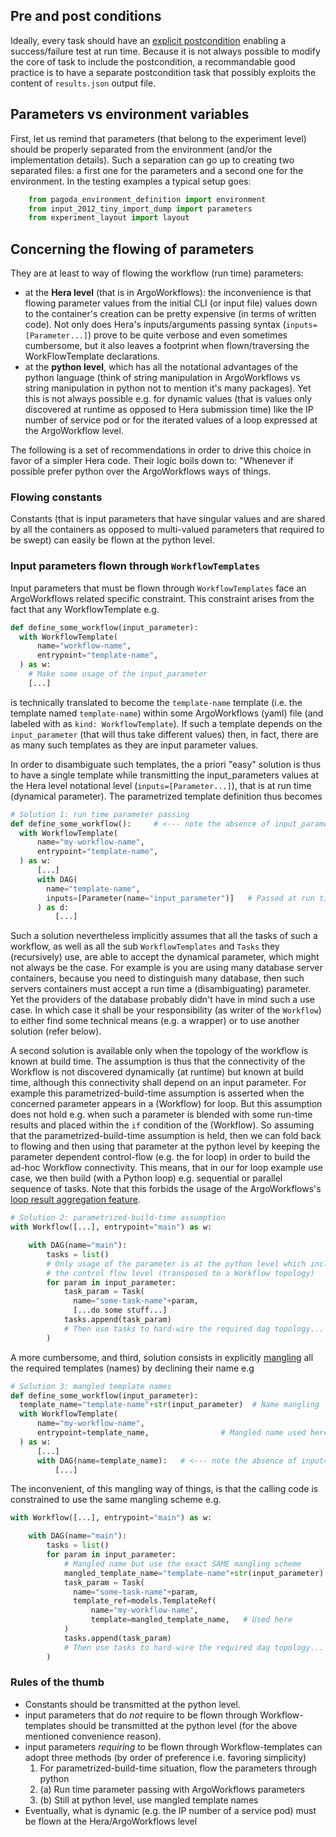 
## Pre and post conditions

Ideally, every task should have an 
[explicit postcondition](https://en.wikipedia.org/wiki/Postcondition)
enabling a success/failure test at run time. Because it is not always possible
to modify the core of task to include the postcondition, a recommandable good
practice is to have a separate postcondition task that possibly exploits the
content of `results.json` output file.

## Parameters vs environment variables
First, let us remind that parameters (that belong to the experiment level) 
should be properly separated from the environment (and/or the implementation
details). Such a separation can go up to creating two separated files: a first
one for the parameters and a second one for the environment.
In the testing examples a typical setup goes:

```python
    from pagoda_environment_definition import environment
    from input_2012_tiny_import_dump import parameters
    from experiment_layout import layout
```

## Concerning the flowing of parameters

They are at least to way of flowing the workflow (run time) parameters:
- at the **Hera level** (that is in ArgoWorkflows): the inconvenience is that
  flowing parameter values from the initial CLI (or input file) values down to 
  the container's creation can be pretty expensive (in terms of written code).
  Not only does Hera's inputs/arguments passing syntax (`inputs=[Parameter...]`)
  prove to be quite verbose and even sometimes cumbersome, but it also leaves a 
  footprint when flown/traversing the WorkFlowTemplate declarations.
- at the **python level**, which has all the notational advantages of the python
  language (think of string manipulation in ArgoWorkflows vs string 
  manipulation in python not to mention it's many packages). Yet this is not 
  always possible e.g. for dynamic values (that is values only discovered at 
  runtime as opposed to Hera submission time) like the IP number of service pod 
  or for the iterated values of a loop expressed at the ArgoWorkflow level.

The following is a set of recommendations in order to drive this choice in 
favor of a simpler Hera code. Their logic boils down to: "Whenever if possible
prefer python over the ArgoWorkflows ways of things.

### Flowing constants

Constants (that is input parameters that have singular values and are shared
by all the containers as opposed to multi-valued parameters that required to 
be swept) can easily be flown at the python level.

### Input parameters flown through `WorkflowTemplates`

Input parameters that must be flown through `WorkflowTemplates` face an
ArgoWorkflows related specific constraint. This constraint arises from the 
fact that any WorkflowTemplate e.g.

```python
def define_some_workflow(input_parameter):
  with WorkflowTemplate(
      name="workflow-name",
      entrypoint="template-name",
  ) as w:
    # Make some usage of the input_parameter
    [...]
```

is technically translated to become the `template-name` template (i.e. the
template named `template-name`) within some ArgoWorkflows (yaml) file (and
labeled with as `kind: WorkflowTemplate`). 
If such a template depends on the `input_parameter` (that will thus take 
different values) then, in fact, there are as many such templates as they 
are input parameter values.

In order to disambiguate such templates, the a priori "easy" solution is thus
to have a single template while transmitting the input_parameters values at 
the Hera level notational level (`inputs=[Parameter...]`), that is at run
time (dynamical parameter). The parametrized template definition thus becomes

```python
# Solution 1: run time parameter passing
def define_some_workflow():     # <--- note the absence of input_parameter 
  with WorkflowTemplate(
      name="my-workflow-name",
      entrypoint="template-name",
  ) as w:
      [...]
      with DAG(
        name="template-name", 
        inputs=[Parameter(name="input_parameter")]   # Passed at run time
      ) as d:
          [...]
```
  
Such a solution nevertheless implicitly assumes that all the tasks of such
a workflow, as well as all the sub `WorkflowTemplates` and `Tasks` they
(recursively) use, are able to accept the dynamical parameter, which might 
not always be the case. For example is you are using many database server
containers, because you need to distinguish many database, then such servers 
containers must accept a run time a (disambiguating) parameter. Yet the 
providers of the database probably didn't have in mind such a use case. In
which case it shall be your responsibility (as writer of the `Workflow`) to
either find some technical means (e.g. a wrapper) or to use another solution
(refer below).

A second solution is available only when the topology of the workflow is known
at build time. The assumption is thus that the connectivity of the Workflow
is not discovered dynamically (at runtime) but known at build time, although
this connectivity shall depend on an input parameter. For example this 
parametrized-build-time assumption is asserted when the concerned parameter
appears in a (Workflow) for loop. But this assumption does not hold e.g. when
such a parameter is blended with some run-time results and placed within
the `if` condition of the (Workflow).
So assuming that the parametrized-build-time assumption is held, then we
can fold back to flowing and then using that parameter at the python level
by keeping the parameter dependent control-flow (e.g. the for loop) in 
order to build the ad-hoc Workflow connectivity. This means, that in our for 
loop example use case, we then build (with a Python loop) e.g. sequential or
parallel sequence of tasks. 
Note that this forbids the usage of the ArgoWorkflows's 
[loop result aggregation feature](https://argoproj.github.io/argo-workflows/walk-through/loops/#accessing-the-aggregate-results-of-a-loop).

```python
# Solution 2: parametrized-build-time assumption
with Workflow([...], entrypoint="main") as w:

    with DAG(name="main"):
        tasks = list()
        # Only usage of the parameter is at the python level which includes 
        # the control flow level (transposed to a Workflow topology)
        for param in input_parameter:
            task_param = Task(
              name="some-task-name"+param,
              [...do some stuff...]
            tasks.append(task_param)
            # Then use tasks to hard-wire the required dag topology... 
        )
```    

  A more cumbersome, and third, solution consists in explicitly 
  [mangling](https://en.wikipedia.org/wiki/Name_mangling) all the required 
  templates (names) by declining their name e.g
  
  ```python
  # Solution 3: mangled template names
  def define_some_workflow(input_parameter):
    template_name="template-name"+str(input_parameter)  # Name mangling
    with WorkflowTemplate(
        name="my-workflow-name",
        entrypoint=template_name,                # Mangled name used here
    ) as w:
        [...]
        with DAG(name=template_name):   # <--- note the absence of input=[] 
            [...]
  ```

The inconvenient, of this mangling way of things, is that the calling code is
constrained to use the same mangling scheme e.g.

```python
with Workflow([...], entrypoint="main") as w:

    with DAG(name="main"):
        tasks = list()
        for param in input_parameter:
            # Mangled name but use the exact SAME mangling scheme
            mangled_template_name="template-name"+str(input_parameter)
            task_param = Task(
              name="some-task-name"+param,
              template_ref=models.TemplateRef(
                  name="my-workflow-name",
                  template=mangled_template_name,   # Used here
            )
            tasks.append(task_param)
            # Then use tasks to hard-wire the required dag topology... 
        )
```

### Rules of the thumb

- Constants should be transmitted at the python level.
- input parameters that do _not_ require to be flown through 
  Workflow-templates should be transmitted at the python level (for the 
  above mentioned convenience reason).
- input parameters _requiring_ to be flown through Workflow-templates can
  adopt three methods (by order of preference i.e. favoring simplicity)
  1. For parametrized-build-time situation, flow the parameters through python
  2. (a) Run time parameter passing with ArgoWorkflows parameters
  2. (b) Still at python level, use mangled template names
- Eventually, what is dynamic (e.g. the IP number of a service pod) must
  be flown at the Hera/ArgoWorkflows level
